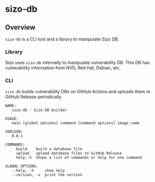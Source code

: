 # sizo-db 


## Overview
`sizo-db` is a CLI tool and a library to manipulate Sizo DB.

### Library
Sizo uses `sizo-db` internally to manipulate vulnerability DB. This DB has vulnerability information from NVD, Red Hat, Debian, etc.

### CLI
`sizo-db` builds vulnerability DBs on GitHub Actions and uploads them to GitHub Release periodically.

```
NAME:
   sizo-db - Sizo DB builder

USAGE:
   main [global options] command [command options] image_name

VERSION:
   0.0.1

COMMANDS:
     build    build a database file
     upload   upload database files to GitHub Release
     help, h  Shows a list of commands or help for one command

GLOBAL OPTIONS:
   --help, -h     show help
   --version, -v  print the version
```
